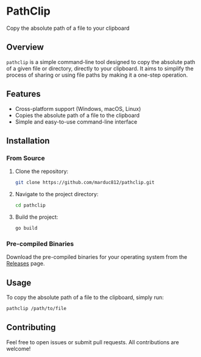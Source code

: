 # PathClip 
Copy the absolute path of a file to your clipboard

## Overview

`pathclip` is a simple command-line tool designed to copy the absolute path of a given file or directory, directly to your clipboard. It aims to simplify the process of sharing or using file paths by making it a one-step operation.

## Features

- Cross-platform support (Windows, macOS, Linux)
- Copies the absolute path of a file to the clipboard
- Simple and easy-to-use command-line interface

## Installation

### From Source

1. Clone the repository:
    ```bash
    git clone https://github.com/marduc812/pathclip.git
    ```
2. Navigate to the project directory:
    ```bash
    cd pathclip
    ```
3. Build the project:
    ```bash
    go build
    ```

### Pre-compiled Binaries

Download the pre-compiled binaries for your operating system from the [Releases](https://github.com/marduc812/pathclip/releases) page.

## Usage

To copy the absolute path of a file to the clipboard, simply run:

```bash
pathclip /path/to/file
```

## Contributing
Feel free to open issues or submit pull requests. All contributions are welcome!


